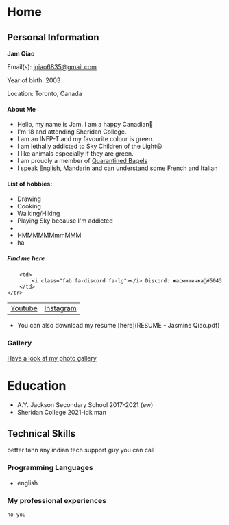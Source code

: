 # Home

<script src="https://kit.fontawesome.com/6d173168d3.js" crossorigin="anonymous"></script>

## Personal Information
**Jam Qiao**

Email(s): [jqiao6835@gmail.com](mailto:jqiao6835@gmail.com)

Year of birth: 2003

Location: Toronto, Canada

#### About Me

* Hello, my name is Jam. I am a happy Canadian🍁
* I'm 18 and attending Sheridan College.
* I am an INFP-T and my favourite colour is green.
* I am lethally addicted to Sky Children of the Light😃
* I like animals especially if they are green.
* I am proudly a member of <a href="https://discord.gg/PZaPX5Mt" target="blank">Quarantined Bagels</a>
* I speak English, Mandarin and can understand some French and Italian 


#### List of hobbies:
* Drawing
* Cooking
* Walking/Hiking
* Playing Sky because I'm addicted
* 
* HMMMMMMmmMMM
* ha

##### Find me here

<table>
    <tr>
        <td>
            <a href="https://www.youtube.com/channel/UCKW-d_GlZ-sblBa18tChqbw" target="blank"><i class="fab fa-youtube fa-lg"></i> Youtube</a>
        </td>
        <td>
            <a href="https://www.instagram.com/jqwq_art/" target="blank"><i class="fab fa-instagram fa-lg"></i> Instagram</a>
        </td>
        
        <td>
            <i class="fab fa-discord fa-lg"></i> Discord: жасминичка💚#5043
        </td>
    </tr>
</table>

* <i class="fas fa-file fa-lg"></i> You can also download my resume [here](RESUME - Jasmine Qiao.pdf)

### Gallery

[Have a look at my photo gallery](/photo.md)

# Education

* A.Y. Jackson Secondary School 2017-2021 (ew)
* Sheridan College 2021-idk man

## Technical Skills
better tahn any indian tech support guy you can call
### Programming Languages

* english

### My professional experiences

```markdown
no you
```
